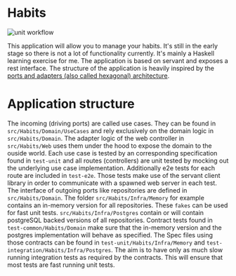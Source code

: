 # Habits

![unit workflow](https://github.com/frabbit/habits/actions/workflows/unit/badge.svg)

This application will allow you to manage your habits. It's still in the early stage so there is not a lot of functionality currently. It's mainly a Haskell learning exercise for me. The application is based on servant and exposes a rest interface. The structure of the application is heavily inspired by the [ports and adapters (also called hexagonal) architecture](https://alistair.cockburn.us/hexagonal-architecture/). 

# Application structure

The incoming (driving ports) are called use cases. They can be found in `src/Habits/Domain/UseCases` and rely exclusively on the domain logic in `src/Habits/Domain`. The adapter logic of the web controller in `src/Habits/Web` uses them under the hood to expose the domain to the ouside world. Each use case is tested by an corresponding specification found in `test-unit` and all routes (controllers) are unit tested by mocking out the underlying use case implementation. Additionally e2e tests for each route are included in `test-e2e`. Those tests make use of the servant client library in order to communicate with a spawned web server in each test. The interface of outgoing ports like repositories are defined in `src/Habits/Domain`. The folder `src/Habits/Infra/Memory` for example contains an in-memory version for all repositories. These `fakes` can be used for fast unit tests. `src/Habits/Infra/Postgres` contain or will contain postgreSQL backed versions of all repositories. Contract tests found in `test-common/Habits/Domain` make sure that the in-memory version and the postgres implementation will behave as specified. The Spec files using those contracts can be found in `test-unit/Habits/Infra/Memory` and `test-integration/Habits/Infra/Postgres`. The aim is to have only as much slow running integration tests as required by the contracts. This will ensure that most tests are fast running unit tests.